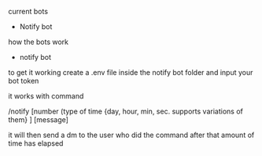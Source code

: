 current bots
- Notify bot



how the bots work

- notify bot
  
to get it working create a .env file inside the notify bot folder and input your bot token

it works with command 

/notify [number (type of time {day, hour, min, sec. supports variations of them} ] [message] 

it will then send a dm to the user who did the command after that amount of time has elapsed 
